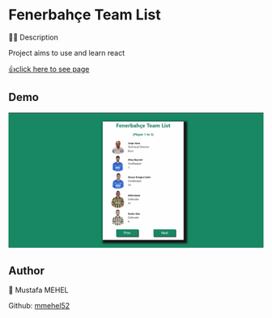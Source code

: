 # Fenerbahçe Team List
👨‍💻 Description

Project aims to use and learn  react 



 [👍click here to see page](https://mmehel52.github.io/employee-list/)
 
## Demo
<img src="https://github.com/mmehel52/employee-list/blob/master/Animation.gif" width="900"/>


      



## Author
👤 Mustafa MEHEL


Github: [mmehel52](https://github.com/mmehel52)

